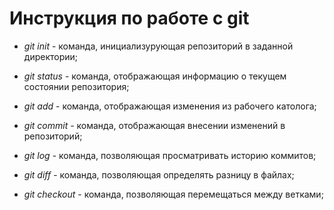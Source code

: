 # Инструкция по работе с git

* *git init* - команда, инициализурующая репозиторий в заданной директории;

* *git status* - команда, отображающая информацию о текущем состоянии репозитория;

* *git add* - команда, отображающая изменения из рабочего католога;

* *git commit* - команда, отображающая внесении изменений в репозиторий;

* *git log* - команда, позволяющая просматривать историю коммитов;

* *git diff* - команда, позволяющая определять разницу в файлах;

* *git checkout* - команда, позволяющая перемещаться между ветками;